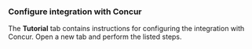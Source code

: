 ### Configure integration with Concur

The **Tutorial** tab contains instructions for configuring the integration with Concur. Open a new tab and perform the listed steps.
